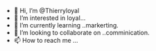 - 👋 Hi, I’m @Thierryloyal
- 👀 I’m interested in loyal...
- 🌱 I’m currently learning ..markerting.
- 💞️ I’m looking to collaborate on ..comminication.
- 📫 How to reach me ...

<!---
Thierryloyal/Thierryloyal is a ✨ special ✨ repository because its `README.md` (this file) appears on your GitHub profile.
You can click the Preview link to take a look at your changes.
--->
